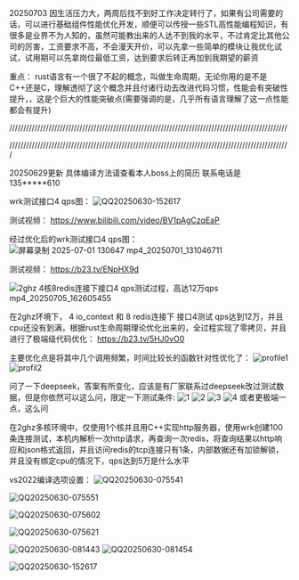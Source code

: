 20250703  因生活压力大，两周后找不到好工作决定转行了，如果有公司需要的话，可以进行基础组件性能优化开发，顺便可以传授一些STL高性能编程知识，有很多是业界不为人知的，虽然可能教出来的人达不到我的水平，不过肯定比其他公司的厉害，工资要求不高，不会漫天开价，可以先拿一些简单的模块让我优化试试，试用期可以先拿岗位最低工资，达到要求后转正再加到我期望的薪资



重点：
rust语言有一个很了不起的概念，叫做生命周期，无论你用的是不是C++还是C，理解透彻了这个概念并且付诸行动去改进代码习惯，性能会有突破性提升，，这是个巨大的性能突破点(需要强调的是，几乎所有语言理解了这一点性能都会有提升)

///////////////////////////////////////////////////////////////////////////////////////////////////

////////////////////////////////////////////////////////////////////////////////////////////////////



20250629更新  具体编译方法请查看本人boss上的简历   联系电话是135*****610



wrk测试接口4 qps图：
![QQ20250630-152617](https://github.com/user-attachments/assets/da3ea4b5-2657-4553-aa7a-e976055663bc)

测试视频：
https://www.bilibili.com/video/BV1pAgCzqEaP

经过优化后的wrk测试接口4  qps图：
![屏幕录制 2025-07-01 130647 mp4_20250701_131046711](https://github.com/user-attachments/assets/2b226413-54ba-4e75-bfbc-6b76f7176f50)

测试视频：
https://b23.tv/ENpHX9d


![2ghz 4核8redis连接下接口4 qps测试过程，高达12万qps mp4_20250705_162605455](https://github.com/user-attachments/assets/ce70d1d4-2f19-4226-8482-09eb68a6e734)

在2ghz环境下，  4 io_context 和 8 redis连接下  接口4测试 qps达到12万，并且cpu还没有到满，根据rust生命周期理论优化出来的，全过程实现了零拷贝，并且进行了极端级代码优化：
 https://b23.tv/5HJ0vO0
 

主要优化点是将其中几个调用频繁，时间比较长的函数针对性优化了：
![profile1](https://github.com/user-attachments/assets/e0a2ae49-6852-4cd9-bad1-dc4382dbe819)
![profil2](https://github.com/user-attachments/assets/27e4dcde-9714-4b9a-bf70-a0e8ba0ab7df)





问了一下deepseek，答案有所变化，应该是有厂家联系过deepseek改过测试数据，但是你依然可以这么问，限定一下测试条件:
![1](https://github.com/user-attachments/assets/124e547b-f275-4c6b-bfa9-8e848f925e84)
![2](https://github.com/user-attachments/assets/8f247d72-cae1-4fca-8e40-ce114dd1bbd0)
![3](https://github.com/user-attachments/assets/26003e29-161d-45ea-8ff3-f8e313df45e1)
![4](https://github.com/user-attachments/assets/60b50fc1-d306-4557-82b8-e135832f27ad)
或者更极端一点，这么问 

在2ghz多核环境中，仅使用1个核并且用C++实现http服务器，使用wrk创建100条连接测试，本机内解析一次http请求，再查询一次redis，将查询结果以http响应和json格式返回，并且访问redis的tcp连接只有1条，内部数据还有加锁解锁，并且没有绑定cpu的情况下，qps达到5万是什么水平










vs2022编译选项设置：
![QQ20250630-075541](https://github.com/user-attachments/assets/e48d1fee-c0fb-440d-bb53-1fc784cbc389)

![QQ20250630-075551](https://github.com/user-attachments/assets/6fd00da1-3e50-4a33-9172-64032b01911d)

![QQ20250630-075602](https://github.com/user-attachments/assets/b80ccb84-048f-4090-bc79-b6c5ac38d156)

![QQ20250630-075621](https://github.com/user-attachments/assets/64aeff04-3978-4fe6-a21f-99cbec8498dc)

![QQ20250630-081443](https://github.com/user-attachments/assets/544e0d9f-1f97-4960-8c10-c828d2b75d34)
![QQ20250630-081454](https://github.com/user-attachments/assets/97f3efe0-2a98-4dbb-bf97-fba6ebd34549)

![QQ20250630-152617](https://github.com/user-attachments/assets/0a570152-e83f-4566-be2b-ad7934b90886)
